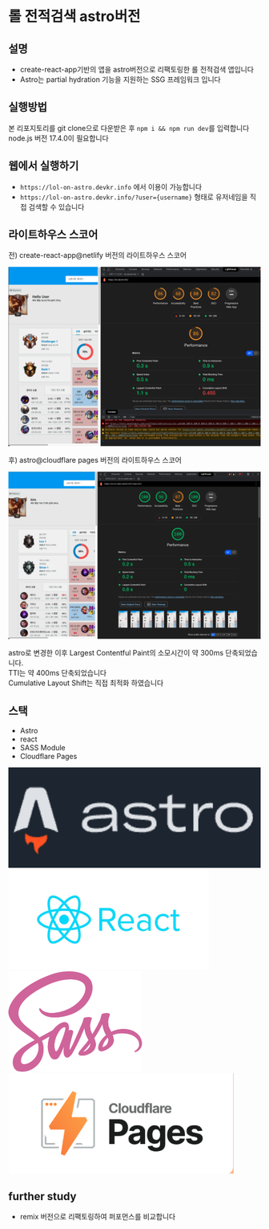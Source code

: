 # 롤 전적검색 astro버전

## 설명
- create-react-app기반의 앱을 astro버전으로 리팩토링한 롤 전적검색 앱입니다
- Astro는 partial hydration 기능을 지원하는 SSG 프레임워크 입니다

## 실행방법 
본 리포지토리를 git clone으로 다운받은 후 `npm i && npm run dev`를 입력합니다\
node.js 버전 17.4.0이 필요합니다

## 웹에서 실행하기
- `https://lol-on-astro.devkr.info` 에서 이용이 가능합니다
- `https://lol-on-astro.devkr.info/?user={username}` 형태로 유저네임을 직접 검색할 수 있습니다


## 라이트하우스 스코어

전) create-react-app@netlify 버전의 라이트하우스 스코어

![라이트하우스 전](./githubFile/lighthouse_before.png)



후) astro@cloudflare pages 버전의 라이트하우스 스코어

![라이트하우스 후](./githubFile/lighthouse_after.png)

astro로 변경한 이후 Largest Contentful Paint의 소모시간이 약 300ms 단축되었습니다.\
TTI는 약 400ms 단축되었습니다\
Cumulative Layout Shift는 직접 최적화 하였습니다

## 스택

- Astro
- react
- SASS Module
- Cloudflare Pages
 
<img src="./githubFile/astro_logo_big.png" height="200px" />
<img src="./githubFile/react_logo.jpeg" height="200px" />
<br/>
<img src="./githubFile/sass_logo.svg" height="200px" />
<img src="./githubFile/cf_pages_logo.png" height="200px" />


## further study
- remix 버전으로 리팩토링하여 퍼포먼스를 비교합니다